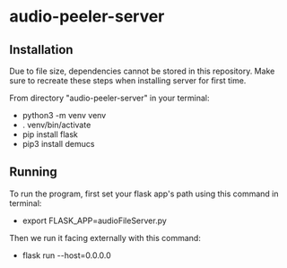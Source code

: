 # audio-peeler-server

## Installation

Due to file size, dependencies cannot be stored in this repository.  Make sure to recreate these steps when installing server for first time.

 From directory "audio-peeler-server" in your terminal: 
- python3 -m venv venv
- . venv/bin/activate
- pip install flask
- pip3 install demucs

## Running

To run the program, first set your flask app's path using this command in terminal:
- export FLASK_APP=audioFileServer.py

Then we run it facing externally with this command:
- flask run --host=0.0.0.0
